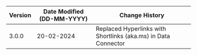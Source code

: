 | **Version** | **Date Modified (DD-MM-YYYY)** | **Change History**                          |
|-------------|--------------------------------|---------------------------------------------|
| 3.0.0       | 20-02-2024                     | Replaced Hyperlinks with Shortlinks (aka.ms) in Data Connector                    |